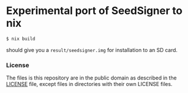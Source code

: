 # Experimental port of SeedSigner to nix

```sh
$ nix build
```

should give you a `result/seedsigner.img` for installation to an SD card.

### License

The files is this repository are in the public domain as described in the [LICENSE](LICENSE) file,
except files in directories with their own LICENSE files.
